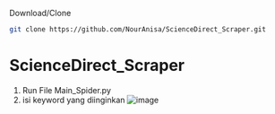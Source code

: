 Download/Clone
   ```sh
   git clone https://github.com/NourAnisa/ScienceDirect_Scraper.git
   ```
# ScienceDirect_Scraper
1. Run File Main_Spider.py 
2. isi keyword yang diinginkan
![image](https://user-images.githubusercontent.com/48305341/209479387-e51f0cad-95ef-4dc7-a231-43d04eddbf39.png)

